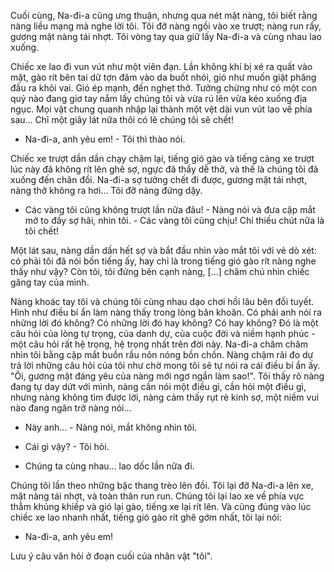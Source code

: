 Cuối cùng, Na-đi-a cũng ưng thuận, nhưng qua nét mặt nàng, tôi biết rằng nàng liều mạng mà nghe lời tôi. Tôi đỡ nàng ngồi vào xe trượt; nàng run rẩy, gương mặt nàng tái nhợt. Tôi vòng tay qua giữ lấy Na-đi-a và cùng nhau lao xuống.

Chiếc xe lao đi vun vút như một viên đạn. Lần không khí bị xé ra quất vào mặt, gào rít bên tai dữ tợn đâm vào da buốt nhói, gió như muốn giật phăng đầu ra khỏi vai. Gió ép mạnh, đến nghẹt thở. Tưởng chừng như có một con quỷ nào đang giơ tay nắm lấy chúng tôi và vừa rú lên vừa kéo xuống địa ngục. Mọi vật chung quanh nhập lại thành một vệt dài vun vút lao về phía sau... Chỉ một giây lát nữa thôi có lẽ chúng tôi sẽ chết!

- Na-đi-a, anh yêu em! - Tôi thì thào nói.

Chiếc xe trượt dần dần chạy chậm lại, tiếng gió gào và tiếng càng xe trượt lúc này đã không rít lên ghê sợ, ngực đã thấy dễ thở, và thế là chúng tôi đã xuống đến chân đồi. Na-đi-a sợ tưởng chết đi được, gương mặt tái nhợt, nàng thở không ra hơi... Tôi đỡ nàng đứng dậy.

- Các vàng tôi cũng không trượt lần nữa đâu! - Nàng nói và đưa cặp mắt mở to đầy sợ hãi, nhìn tôi. - Các vàng tôi cũng chịu! Chỉ thiếu chút nữa là tôi chết!

Một lát sau, nàng dần dần hết sợ và bắt đầu nhìn vào mắt tôi với vẻ dò xét: có phải tôi đã nói bốn tiếng ấy, hay chỉ là trong tiếng gió gào rít nàng nghe thấy như vậy? Còn tôi, tôi đứng bên cạnh nàng, [...] chăm chú nhìn chiếc găng tay của mình.

Nàng khoác tay tôi và chúng tôi cùng nhau dạo chơi hồi lâu bên đồi tuyết. Hình như điều bí ẩn làm nàng thấy trong lòng băn khoăn. Có phải anh nói ra những lời đó không? Có những lời đó hay không? Có hay không? Đó là một câu hỏi của lòng tự trọng, của danh dự, của cuộc đời và niềm hạnh phúc - một câu hỏi rất hệ trọng, hệ trọng nhất trên đời này. Na-đi-a chăm chăm nhìn tôi bằng cặp mắt buồn rầu nôn nóng bồn chồn. Nàng chậm rãi đo dự trả lời những câu hỏi của tôi như chờ mong tôi sẽ tự nói ra cái điều bí ẩn ấy. "Ôi, gương mặt đáng yêu của nàng mới ngơ ngẩn làm sao!". Tôi thấy rõ nàng đang tự day dứt với mình, nàng cần nói một điều gì, cần hỏi một điều gì, nhưng nàng không tìm được lời, nàng cảm thấy rụt rè kinh sợ, một niềm vui nào đang ngăn trở nàng nói...

- Này anh... - Nàng nói, mắt không nhìn tôi.

- Cái gì vậy? - Tôi hỏi.

- Chúng ta cùng nhau... lao dốc lần nữa đi.

Chúng tôi lần theo những bậc thang trèo lên đồi. Tôi lại đỡ Na-đi-a lên xe, mặt nàng tái nhợt, và toàn thân run run. Chúng tôi lại lao xe về phía vực thẳm khủng khiếp và gió lại gào, tiếng xe lại rít lên. Và cũng đúng vào lúc chiếc xe lao nhanh nhất, tiếng gió gào rít ghê gớm nhất, tôi lại nói:

- Na-đi-a, anh yêu em!

Lưu ý câu văn hỏi ở đoạn cuối của nhân vật "tôi".